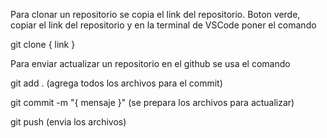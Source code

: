 Para clonar un repositorio se copia el link del repositorio. Boton verde, copiar el link del repositorio y en la terminal de VSCode poner el comando

git clone { link }

Para enviar actualizar un repositorio en el github se usa el comando

git add . (agrega todos los archivos para el commit)

git commit -m "{ mensaje }" (se prepara los archivos para actualizar)

git push (envia los archivos)
